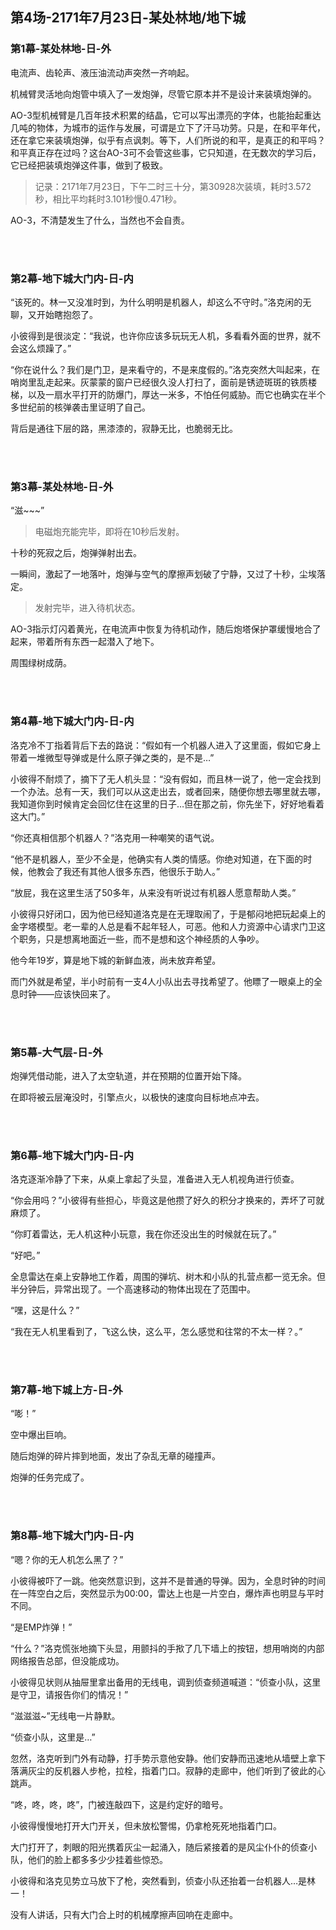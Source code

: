 ## 第4场-2171年7月23日-某处林地/地下城

### 第1幕-某处林地-日-外

电流声、齿轮声、液压油流动声突然一齐响起。

机械臂灵活地向炮管中填入了一发炮弹，尽管它原本并不是设计来装填炮弹的。

AO-3型机械臂是几百年技术积累的结晶，它可以写出漂亮的字体，也能抬起重达几吨的物体，为城市的运作与发展，可谓是立下了汗马功劳。只是，在和平年代，还在拿它来装填炮弹，似乎有点讽刺。等下，人们所说的和平，是真正的和平吗？和平真正存在过吗？这台AO-3可不会管这些事，它只知道，在无数次的学习后，它已经把装填炮弹这件事，做到了极致。

> 记录：2171年7月23日，下午二时三十分，第30928次装填，耗时3.572秒，相比平均耗时3.101秒慢0.471秒。

AO-3，不清楚发生了什么，当然也不会自责。

<br><br>

### 第2幕-地下城大门内-日-内

“该死的。林一又没准时到，为什么明明是机器人，却这么不守时。”洛克闲的无聊，又开始瞎抱怨了。

小彼得到是很淡定：“我说，也许你应该多玩玩无人机，多看看外面的世界，就不会这么烦躁了。”

“你在说什么？我们是门卫，是来看守的，不是来度假的。”洛克突然大叫起来，在哨岗里乱走起来。灰蒙蒙的窗户已经很久没人打扫了，面前是锈迹斑斑的铁质楼梯，以及一扇水平打开的防爆门，厚达一米多，不怕任何威胁。而它也确实在半个多世纪前的核弹袭击里证明了自己。

背后是通往下层的路，黑漆漆的，寂静无比，也脆弱无比。

<br><br>

### 第3幕-某处林地-日-外

“滋~~~”

> 电磁炮充能完毕，即将在10秒后发射。

十秒的死寂之后，炮弹弹射出去。

一瞬间，激起了一地落叶，炮弹与空气的摩擦声划破了宁静，又过了十秒，尘埃落定。

> 发射完毕，进入待机状态。

AO-3指示灯闪着黄光，在电流声中恢复为待机动作，随后炮塔保护罩缓慢地合了起来，带着所有东西一起潜入了地下。

周围绿树成荫。

<br><br>

### 第4幕-地下城大门内-日-内

洛克冷不丁指着背后下去的路说：“假如有一个机器人进入了这里面，假如它身上带着一堆微型导弹或是什么原子弹之类的，是不是…”

小彼得不耐烦了，摘下了无人机头显：“没有假如，而且林一说了，他一定会找到一个办法。总有一天，我们可以从这走出去，或者回来，随便你想去哪里就去哪，我知道你到时候肯定会回忆住在这里的日子…但在那之前，你先坐下，好好地看着这大门。”

“你还真相信那个机器人？”洛克用一种嘲笑的语气说。

“他不是机器人，至少不全是，他确实有人类的情感。你绝对知道，在下面的时候，他教会了我还有其他人很多东西，他很乐于助人。”

“放屁，我在这里生活了50多年，从来没有听说过有机器人愿意帮助人类。”

小彼得只好闭口，因为他已经知道洛克是在无理取闹了，于是郁闷地把玩起桌上的金字塔模型。老一辈的人总是看不起年轻人，可恶。他和人力资源中心请求门卫这个职务，只是想离地面近一些，而不是想和这个神经质的人争吵。

他今年19岁，算是地下城的新鲜血液，尚未放弃希望。

而门外就是希望，半小时前有一支4人小队出去寻找希望了。他瞟了一眼桌上的全息时钟——应该快回来了。

<br><br>

### 第5幕-大气层-日-外

炮弹凭借动能，进入了太空轨道，并在预期的位置开始下降。

在即将被云层淹没时，引擎点火，以极快的速度向目标地点冲去。

<br><br>

### 第6幕-地下城大门内-日-内

洛克逐渐冷静了下来，从桌上拿起了头显，准备进入无人机视角进行侦查。

“你会用吗？”小彼得有些担心，毕竟这是他攒了好久的积分才换来的，弄坏了可就麻烦了。

“你盯着雷达，无人机这种小玩意，我在你还没出生的时候就在玩了。”

“好吧。”

全息雷达在桌上安静地工作着，周围的弹坑、树木和小队的扎营点都一览无余。但半分钟后，异常出现了。一个高速移动的物体出现在了范围中。

“嘿，这是什么？”

“我在无人机里看到了，飞这么快，这么平，怎么感觉和往常的不太一样？。”

<br><br>

### 第7幕-地下城上方-日-外

“嘭！”

空中爆出巨响。

随后炮弹的碎片摔到地面，发出了杂乱无章的碰撞声。

炮弹的任务完成了。

<br><br>

### 第8幕-地下城大门内-日-内

“嗯？你的无人机怎么黑了？”

小彼得被吓了一跳。他突然意识到，这并不是普通的导弹。因为，全息时钟的时间在一阵空白之后，突然显示为00:00，雷达上也是一片空白，爆炸声也明显与平时不同。

“是EMP炸弹！”

“什么？”洛克慌张地摘下头显，用颤抖的手揿了几下墙上的按钮，想用哨岗的内部网络报告总部，但没能成功。

小彼得见状则从抽屉里拿出备用的无线电，调到侦查频道喊道：“侦查小队，这里是守卫，请报告你们的情况！”

“滋滋滋~”无线电一片静默。

“侦查小队，这里是…”

忽然，洛克听到门外有动静，打手势示意他安静。他们安静而迅速地从墙壁上拿下落满灰尘的反机器人步枪，拉栓，指着门口。寂静的走廊中，他们听到了彼此的心跳声。

“咚，咚，咚，咚”，门被连敲四下，这是约定好的暗号。

小彼得慢慢地打开大门开关，但未放松警惕，仍拿枪死死地指着门口。

大门打开了，刺眼的阳光携着灰尘一起涌入，随后紧接着的是风尘仆仆的侦查小队，他们的脸上都多多少少挂着些惊恐。

小彼得和洛克见势立马放下了枪，突然看到，侦查小队还抬着一台机器人…是林一！

没有人讲话，只有大门合上时的机械摩擦声回响在走廊中。

